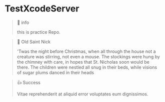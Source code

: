 # TestXcodeServer

> 📘 info
>
> this is practice Repo.
  
  
  
> 🎅 Old Saint Nick
>
> 'Twas the night before Christmas, when all through the house not a creature was stirring, not even a mouse. The stockings were hung by the chimney with care, in hopes that St. Nicholas soon would be there. The children were nestled all snug in their beds, while visions of sugar plums danced in their heads
  
  
> 👍 Success
> 
> Vitae reprehenderit at aliquid error voluptates eum dignissimos.
